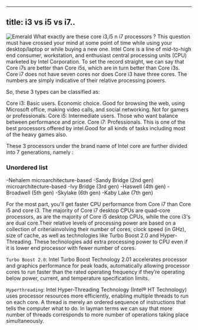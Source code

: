 
---
title: i3 vs i5 vs i7..
---


![Emerald](img/intel_core_pic.png "Emerald")
What exactly are these core i3,i5 n i7 processors ? This question must have crossed your mind at some point of time while using your desktop/laptop
or while buying a new one. Intel Core is a line of mid-to-high end consumer, workstation, and enthusiast central processing units (CPU) marketed by
Intel Corporation.
To set the record straight, we can say that Core i7s are better than Core i5s, which are in turn better than Core i3s. Core i7 does not have
 seven cores nor does Core i3 have three cores. The numbers are simply indicative of their relative processing powers.

So, these 3 types can be classified as:

Core i3: Basic users. Economic choice. Good for browsing the web, using Microsoft office, making video calls, and social networking. Not for gamers or professionals.
Core i5: Intermediate users. Those who want balance between performance and price.
Core i7: Professionals. This is one of the best processors offered by intel.Good for all kinds of tasks including most of the heavy games also.


These 3 processors under the brand name of Intel core are further divided into 7 generations, namely :
### Unordered list

-Nehalem microarchitecture-based
-Sandy Bridge (2nd gen) microarchitecture-based
-Ivy Bridge (3rd gen)
-Haswell (4th gen)
-Broadwell (5th gen)
-Skylake (6th gen)
-Kaby Lake (7th gen)

For the most part, you'll get faster CPU performance from Core i7 than Core i5 and core i3. The majority of Core i7 desktop CPUs are quad-core processors, as are the majority of Core i5 desktop CPUs, while the core i3's are dual core.Their relative levels of processing power are based on a collection of criteriainvolving their number of cores, clock speed (in GHz), size of cache, as well as technologies like Turbo Boost 2.0 and Hyper-Threading.
These technologies add extra processing power to CPU even if it is lower end processor with fewer number of cores.

``Turbo Boost 2.0``: Intel Turbo Boost Technology 2.01 accelerates processor and graphics performance for peak loads, automatically allowing processor cores
	     to run faster than the rated operating frequency if they’re operating below power, current, and temperature specification limits.

``Hyperthreading``: Intel Hyper-Threading Technology (Intel® HT Technology) uses processor resources more efficiently, enabling multiple threads to run on each core.
		A thread  is merely an ordered sequence of instructions that tells the computer what to do. In layman terms we can say that more number of threads
corresponds to more number of operations taking place simultaneously.
